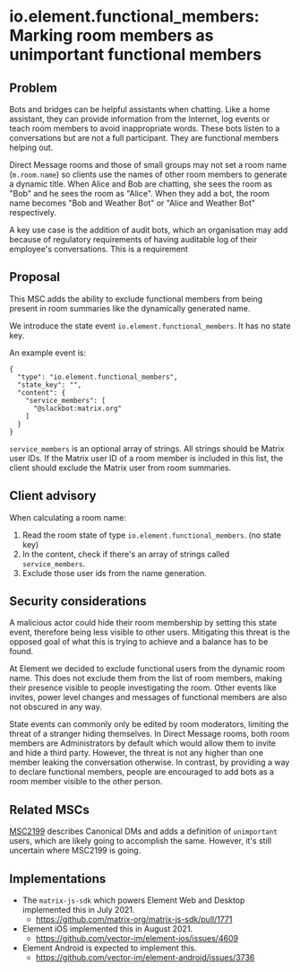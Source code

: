 # io.element.functional_members: Marking room members as unimportant functional members

## Problem

Bots and bridges can be helpful assistants when chatting. Like a home assistant, they can provide information from the Internet, log events or teach room members to avoid inappropriate words. These bots listen to a conversations but are not a full participant. They are functional members helping out.

Direct Message rooms and those of small groups may not set a room name (`m.room.name`) so clients use the names of other room members to generate a dynamic title. When Alice and Bob are chatting, she sees the room as "Bob" and he sees the room as "Alice". When they add a bot, the room name becomes "Bob and Weather Bot" or "Alice and Weather Bot" respectively.

A key use case is the addition of audit bots, which an organisation may add because of regulatory requirements of having auditable log of their employee's conversations. This is a requirement 

## Proposal

This MSC adds the ability to exclude functional members from being present in room summaries like the dynamically generated name. 

We introduce the state event `io.element.functional_members`. It has no state key.

An example event is:

```json5
{
  "type": "io.element.functional_members",
  "state_key": "",
  "content": {
    "service_members": [
      "@slackbot:matrix.org"
    ]
  }
}
```

`service_members` is an optional array of strings. All strings should be Matrix user IDs. If the Matrix user ID of a room member is included in this list, the client should exclude the Matrix user from room summaries.

## Client advisory

When calculating a room name:

1. Read the room state of type `io.element.functional_members`. (no state key)
2. In the content, check if there's an array of strings called `service_members`.
3. Exclude those user ids from the name generation.

## Security considerations

A malicious actor could hide their room membership by setting this state event, therefore being less visible to other users. Mitigating this threat is the opposed goal of what this is trying to achieve and a balance has to be found.

At Element we decided to exclude functional users from the dynamic room name. This does not exclude them from the list of room members, making their presence visible to people investigating the room. Other events like invites, power level changes and messages of functional members are also not obscured in any way.

State events can commonly only be edited by room moderators, limiting the threat of a stranger hiding themselves. In Direct Message rooms, both room members are Administrators by default which would allow them to invite and hide a third party. However, the threat is not any higher than one member leaking the conversation otherwise. In contrast, by providing a way to declare functional members, people are encouraged to add bots as a room member visible to the other person.

## Related MSCs

[MSC2199](https://github.com/matrix-org/matrix-spec-proposals/pull/2199) describes Canonical DMs and adds a definition of `unimportant` users, which are likely going to accomplish the same.
However, it's still uncertain where MSC2199 is going.

## Implementations

* The `matrix-js-sdk` which powers Element Web and Desktop implemented this in July 2021.
  * https://github.com/matrix-org/matrix-js-sdk/pull/1771
* Element iOS implemented this in August 2021.
  * https://github.com/vector-im/element-ios/issues/4609
* Element Android is expected to implement this.
  * https://github.com/vector-im/element-android/issues/3736
